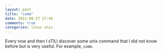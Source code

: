 ```yaml
---
layout: post
title: "comm"
date: 2011-08-27 17:49
comments: true
categories: linux unix
---
```


Every now and then I sTILl discover some unix command that I did not know before but is very useful. For example, ```comm```.

